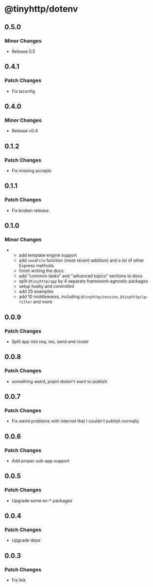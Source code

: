 # @tinyhttp/dotenv

## 0.5.0

### Minor Changes

- Release 0.5

## 0.4.1

### Patch Changes

- Fix tsconfig

## 0.4.0

### Minor Changes

- Release v0.4

## 0.1.2

### Patch Changes

- Fix missing accepts

## 0.1.1

### Patch Changes

- Fix broken release

## 0.1.0

### Minor Changes

- - add template engine support
  - add `sendFile` function (most recent addition) and a lot of other Express methods
  - finish writing the docs
  - add "common tasks" and "advanced topics" sections to docs
  - split `@tinyhttp/app` by 4 separate framework-agnostic packages
  - setup husky and commitlint
  - add 25 examples
  - add 10 middlewares, including `@tinyhttp/session`, `@tinyhttp/ip-filter` and more

## 0.0.9

### Patch Changes

- Split app into req, res, send and router

## 0.0.8

### Patch Changes

- something weird, pnpm doesn't want to publish

## 0.0.7

### Patch Changes

- Fix weird problems with internet that I couldn't publish normally

## 0.0.6

### Patch Changes

- Add proper sub-app support

## 0.0.5

### Patch Changes

- Upgrade some es-\* packages

## 0.0.4

### Patch Changes

- Upgrade deps

## 0.0.3

### Patch Changes

- Fix link
